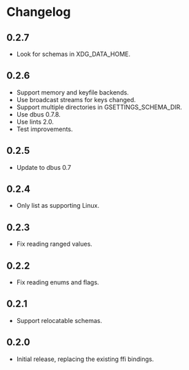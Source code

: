 # Changelog

## 0.2.7

* Look for schemas in XDG_DATA_HOME.

## 0.2.6

* Support memory and keyfile backends.
* Use broadcast streams for keys changed.
* Support multiple directories in GSETTINGS_SCHEMA_DIR.
* Use dbus 0.7.8.
* Use lints 2.0.
* Test improvements.

## 0.2.5

* Update to dbus 0.7

## 0.2.4

* Only list as supporting Linux.

## 0.2.3

* Fix reading ranged values.

## 0.2.2

* Fix reading enums and flags.

## 0.2.1

* Support relocatable schemas.

## 0.2.0

* Initial release, replacing the existing ffi bindings.

